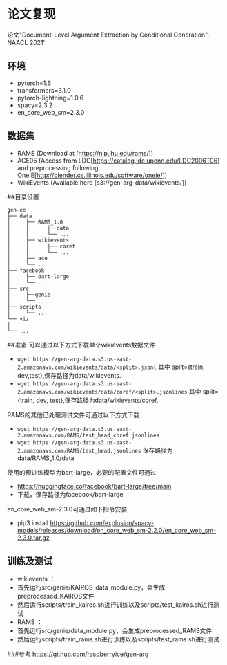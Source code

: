 # 论文复现

论文"Document-Level Argument Extraction by Conditional Generation". NAACL 2021'


## 环境 
- pytorch=1.6 
- transformers=3.1.0
- pytorch-lightning=1.0.6
- spacy=2.3.2
- en_core_web_sm=2.3.0


## 数据集
- RAMS (Download at [https://nlp.jhu.edu/rams/])
- ACE05 (Access from LDC[https://catalog.ldc.upenn.edu/LDC2006T06] and preprocessing following OneIE[http://blender.cs.illinois.edu/software/oneie/])
- WikiEvents (Available here [s3://gen-arg-data/wikievents/])


##目录设置
```
gen-ee
├── data
│     ├── RAMS_1.0
│     │      ├──data
│     │      └── ...
│     ├── wikievents
│     │      ├── coref
│     │      └── ...
│     ├── ace
│     └── ...
├── facebook
│     ├── bart-large
│     └── ...
├── src
│     ├──genie
│     └── ...
├── scripts
│     └── ...
└── viz
│ 
└── ...
```


##准备
可以通过以下方式下载单个wikievents数据文件
- `wget https://gen-arg-data.s3.us-east-2.amazonaws.com/wikievents/data/<split>.jsonl` 
其中 split={train, dev,test},保存路径为data/wikievents.
- `wget https://gen-arg-data.s3.us-east-2.amazonaws.com/wikievents/data/coref/<split>.jsonlines` 
其中 split={train, dev, test},保存路径为data/wikievents/coref.
  
RAMS的其他已处理测试文件可通过以下方式下载
- `wget https://gen-arg-data.s3.us-east-2.amazonaws.com/RAMS/test_head_coref.jsonlines`
- `wget https://gen-arg-data.s3.us-east-2.amazonaws.com/RAMS/test_head.jsonlines`
保存路径为data/RAMS_1.0/data

 使用的预训练模型为bart-large，必要的配置文件可通过 
- https://huggingface.co/facebook/bart-large/tree/main  
- 下载，保存路径为facebook/bart-large

en_core_web_sm-2.3.0可通过如下指令安装
- pip3 install https://github.com/explosion/spacy-models/releases/download/en_core_web_sm-2.2.0/en_core_web_sm-2.3.0.tar.gz


## 训练及测试
- wikievents ：
- 首先运行src/genie/KAIROS_data_module.py，会生成preprocessed_KAIROS文件
- 然后运行scripts/train_kairos.sh进行训练以及scripts/test_kairos.sh进行测试
- RAMS ：
- 首先运行src/genie/data_module.py，会生成preprocessed_RAMS文件
- 然后运行scripts/train_rams.sh进行训练以及scripts/test_rams.sh进行测试


###参考
https://github.com/raspberryice/gen-arg

